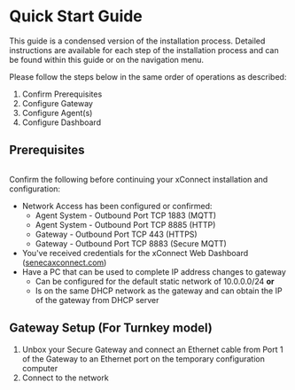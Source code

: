 # Quick Start Guide

This guide is a condensed version of the installation process. Detailed instructions are available 
for each step of the installation process and can be found within this guide or on the navigation menu.

Please follow the steps below in the same order of operations as described:

1. Confirm Prerequisites
2. Configure Gateway
3. Configure Agent(s)
4. Configure Dashboard

## Prerequisites
<div class="aligncenter" style="width: 100%">
<p class="aligncenter" style="text-align: center">
    <img src="https://image.flaticon.com/icons/svg/394/394592.svg" style="max-width:25%;" alt="" />
</p>
</div>
Confirm the following before continuing your xConnect installation and configuration:

* Network Access has been configured or confirmed:
    * Agent System - Outbound Port TCP 1883 (MQTT)
    * Agent System - Outbound Port TCP 8885 (HTTP)
    * Gateway - Outbound Port TCP 443 (HTTPS)
    * Gateway - Outbound Port TCP 8883 (Secure MQTT)
* You've received credentials for the xConnect Web Dashboard ([senecaxconnect.com](http://senecaxconnect.com))
* Have a PC that can be used to complete IP address changes to gateway
    * Can be configured for the default static network of 10.0.0.0/24
      **or**
    * Is on the same DHCP network as the gateway and can obtain the IP of the gateway from DHCP server
    

## Gateway Setup (For Turnkey model)

1. Unbox your Secure Gateway and connect an Ethernet cable from Port 1 of the Gateway to 
an Ethernet port on the temporary configuration computer
2. Connect to the network

